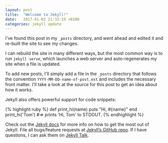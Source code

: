 ```yaml
---
layout: post
title:  "Welcome to Jekyll!"
date:   2017-01-02 21:32:19 +0100
categories: jekyll update
---
```

I've found this post in my `_posts` directory, and went ahead and edited it and re-built the site to see my changes.

I can rebuild the site in many different ways, but the most common way is to run `jekyll serve`, which launches a web server and auto-regenerates my site when a file is updated.

To add new posts, I'll simply add a file in the `_posts` directory that follows the convention `YYYY-MM-DD-name-of-post.ext` and includes the necessary front matter. I'll take a look at the source for this post to get an idea about how it works.

Jekyll also offers powerful support for code snippets:

{% highlight ruby %}
def print_hi(name)
  puts "Hi, #{name}"
end
print_hi('Tom')
#=> prints 'Hi, Tom' to STDOUT.
{% endhighlight %}

Check out the [Jekyll docs][jekyll-docs] for more info on how to get the most out of Jekyll. File all bugs/feature requests at [Jekyll’s GitHub repo][jekyll-gh]. If I have questions, I can ask them on [Jekyll Talk][jekyll-talk].

[jekyll-docs]: http://jekyllrb.com/docs/home
[jekyll-gh]:   https://github.com/jekyll/jekyll
[jekyll-talk]: https://talk.jekyllrb.com/
